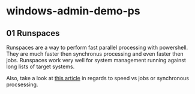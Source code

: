 # windows-admin-demo-ps

## 01 Runspaces
Runspaces are a way to perform fast parallel processing with powershell. They are much faster then synchronus processing and even faster then jobs. Runspaces work very well for system management running against long lists of target systems. 

Also, take a look at [this article](https://learn-powershell.net/2012/05/13/using-background-runspaces-instead-of-psjobs-for-better-performance/) in regards to speed vs jobs or synchronous procsessing.